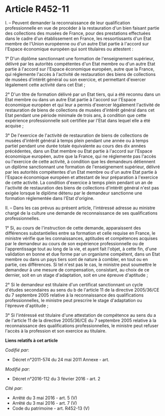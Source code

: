 # Article R452-11

I. – Peuvent demander la reconnaissance de leur qualification professionnelle en vue de procéder à la restauration d'un bien
faisant partie des collections des musées de France, pour des prestations effectuées dans le cadre d'un établissement en
France, les ressortissants d'un Etat membre de l'Union européenne ou d'un autre Etat partie à l'accord sur l'Espace
économique européen qui sont titulaires ou attestent :

1° D'un diplôme sanctionnant une formation de l'enseignement supérieur, délivré par les autorités compétentes d'un Etat
membre ou d'un autre Etat partie à l'accord sur l'Espace économique européen, autre que la France, qui réglemente l'accès à
l'activité de restauration des biens de collections de musées d'intérêt général ou son exercice, et permettant d'exercer
légalement cette activité dans cet Etat ;

2° D'un titre de formation délivré par un Etat tiers, qui a été reconnu dans un Etat membre ou dans un autre Etat partie à
l'accord sur l'Espace économique européen et qui leur a permis d'exercer légalement l'activité de restauration de biens de
collections de musées d'intérêt général dans cet Etat pendant une période minimale de trois ans, à condition que cette
expérience professionnelle soit certifiée par l'Etat dans lequel elle a été acquise ;

3° De l'exercice de l'activité de restauration de biens de collections de musées d'intérêt général à temps plein pendant une
année ou à temps partiel pendant une durée totale équivalente au cours des dix années précédentes, dans un Etat membre ou
Etat partie à l'accord sur l'Espace économique européen, autre que la France, qui ne réglemente pas l'accès ou l'exercice de
cette activité, à condition que les demandeurs détiennent un diplôme sanctionnant une formation de l'enseignement supérieur,
délivré par les autorités compétentes d'un Etat membre ou d'un autre Etat partie à l'Espace économique européen et attestant
de leur préparation à l'exercice de cette activité. La condition d'exercice à temps plein pendant un an de l'activité de
restauration des biens de collections d'intérêt général n'est pas exigée lorsque le diplôme détenu par le demandeur
sanctionne une formation réglementée dans l'Etat d'origine.

II. – Dans les cas prévus au présent article, l'intéressé adresse au ministre chargé de la culture une demande de
reconnaissance de ses qualifications professionnelles.

1° Si, au cours de l'instruction de cette demande, apparaissent des différences substantielles entre sa formation et celle
requise en France, le ministre vérifie que les connaissances, aptitudes et compétences acquises par le demandeur au cours de
son expérience professionnelle ou de l'apprentissage tout au long de la vie, et ayant fait l'objet, à cette fin, d'une
validation en bonne et due forme par un organisme compétent, dans un Etat membre ou dans un pays tiers sont de nature à
combler, en tout ou en partie, ces différences. Si tel n'est pas le cas, le ministre peut soumettre le demandeur à une mesure
de compensation, consistant, au choix de ce dernier, soit en un stage d'adaptation, soit en une épreuve d'aptitude ;

2° Si le demandeur est titulaire d'un certificat sanctionnant un cycle d'études secondaires au sens du b de l'article 11 de
la directive 2005/36/CE du 7 septembre 2005 relative à la reconnaissance des qualifications professionnelles, le ministre
peut prescrire le stage d'adaptation ou l'épreuve d'aptitude ;

3° Si l'intéressé est titulaire d'une attestation de compétence au sens du a de l'article 11 de la directive 2005/36/CE du 7
septembre 2005 relative à la reconnaissance des qualifications professionnelles, le ministre peut refuser l'accès à la
profession et son exercice au titulaire.

**Liens relatifs à cet article**

_Codifié par_:

  - Décret n°2011-574 du 24 mai 2011 Annexe - art.

_Modifié par_:

  - Décret n°2016-112 du 3 février 2016 - art. 2

_Cité par_:

  - Arrêté du 3 mai 2016 - art. 5 (V)
  - Arrêté du 3 mai 2016 - art. 7 (V)
  - Code du patrimoine - art. R452-13 (V)
